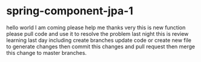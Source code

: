 # spring-component-jpa-1
hello world I am coming  please help me thanks very 
this is new function please pull code and use it to resolve the problem last night
this is review learning last day including create branches update code or create new file to generate changes then commit this changes and pull request then merge this change to master branches.
